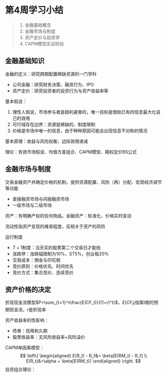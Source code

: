 # 第4周学习小结

> 1. 金融基础概念
> 2. 金融市场与制度
> 3. 资产定价与投资学
> 4. CAPM模型实证检验

## 金融基础知识

金融的定义：研究跨期配置稀缺资源的一门学科

* 公司金融：研究财务决策、融资行为、IPO
* 资产定价：研究投资者的投资行为与资产收益率等

基本假说：

1. 理性人假说，市场参与者是趋利避害的，唯一目标是借助已有的信息最大化自己的效用
2. 可行域存在边界：资源是稀缺的、制度限制
3. 价格是市场中唯一的信息，由于种种原因可能会出现信息不对称的情况

基本原理：收益与风险权衡，边际效用递减

理论：有效市场假说、均值方差组合、CAPM模型、期权定价BS公式

## 金融市场与制度

交易金融资产并确定价格的机制，提供资源配置、风险（再）分配、宏观经济调节等功能

* 直接融资市场与间接融资市场
* 一级市场与二级市场

资产：有明确产权的任何物品。金融资产：标准化、价格实时变动

流动性指资产变现的难易程度，反相关于资产的风险

运行制度

* $T+1$制度：当天买的股票第二个交易日才能拍
* 涨跌停：涨跌幅限制为$10\%$，ST$5\%$，创业板$20\%$
* 交易成本：佣金与印花税
* 竞价原则：价格优先、时间优先
* 竞价方式：集合竞价、连续竞价

## 资产价格的决定

折现现金流模型$P=\sum_{t=1}^n\frac{E(CF_t)}{(1+r)^t}$，$E(CF_t)$指第$t$期的预期现金流，$r$是折现率

资产收益率的性影响：

* 债券：信用和久期
* 股票收益率：无风险收益率+风险溢价

CAPM单因素模型：
$$
\left\{
\begin{aligned}
E(R_t) - R_f&= \beta[E(RM_t) - R_f] \\ 
E(R_t)&=\alpha + \beta[E(RM_t)]
\end{aligned}
\right. 
$$
投资组合理论：

